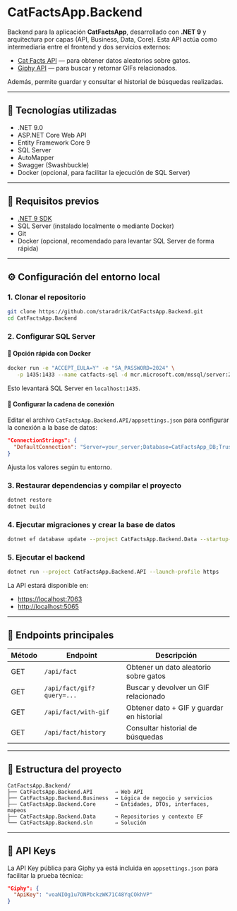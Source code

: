 # CatFactsApp.Backend

Backend para la aplicación **CatFactsApp**, desarrollado con **.NET 9** y arquitectura por capas (API, Business, Data, Core). Esta API actúa como intermediaria entre el frontend y dos servicios externos:

* [Cat Facts API](https://catfact.ninja) — para obtener datos aleatorios sobre gatos.
* [Giphy API](https://developers.giphy.com/) — para buscar y retornar GIFs relacionados.

Además, permite guardar y consultar el historial de búsquedas realizadas.

---

## 🧰 Tecnologías utilizadas

* .NET 9.0
* ASP.NET Core Web API
* Entity Framework Core 9
* SQL Server
* AutoMapper
* Swagger (Swashbuckle)
* Docker (opcional, para facilitar la ejecución de SQL Server)

---

## 🚀 Requisitos previos

* [.NET 9 SDK](https://dotnet.microsoft.com/en-us/download/dotnet/9.0)
* SQL Server (instalado localmente o mediante Docker)
* Git
* Docker (opcional, recomendado para levantar SQL Server de forma rápida)

---

## ⚙️ Configuración del entorno local

### 1. Clonar el repositorio

```bash
git clone https://github.com/staradrik/CatFactsApp.Backend.git
cd CatFactsApp.Backend
```

### 2. Configurar SQL Server

#### 🐳 Opción rápida con Docker

```bash
docker run -e "ACCEPT_EULA=Y" -e "SA_PASSWORD=2024" \
   -p 1435:1433 --name catfacts-sql -d mcr.microsoft.com/mssql/server:2022-latest
```

Esto levantará SQL Server en `localhost:1435`.

#### 🔧 Configurar la cadena de conexión

Editar el archivo `CatFactsApp.Backend.API/appsettings.json` para configurar la conexión a la base de datos:

```json
"ConnectionStrings": {
  "DefaultConnection": "Server=your_server;Database=CatFactsApp_DB;TrustServerCertificate=True;User Id=your_user;Password=your_password;"
}
```

Ajusta los valores según tu entorno.

### 3. Restaurar dependencias y compilar el proyecto

```bash
dotnet restore
dotnet build
```

### 4. Ejecutar migraciones y crear la base de datos

```bash
dotnet ef database update --project CatFactsApp.Backend.Data --startup-project CatFactsApp.Backend.API
```

### 5. Ejecutar el backend

```bash
dotnet run --project CatFactsApp.Backend.API --launch-profile https
```

La API estará disponible en:

* [https://localhost:7063](https://localhost:7063)
* [http://localhost:5065](http://localhost:5065)

---

## 📡 Endpoints principales

| Método | Endpoint                  | Descripción                               |
| ------ | ------------------------- | ----------------------------------------- |
| GET    | `/api/fact`               | Obtener un dato aleatorio sobre gatos     |
| GET    | `/api/fact/gif?query=...` | Buscar y devolver un GIF relacionado      |
| GET    | `/api/fact/with-gif`      | Obtener dato + GIF y guardar en historial |
| GET    | `/api/fact/history`       | Consultar historial de búsquedas          |

---

## 📁 Estructura del proyecto

```
CatFactsApp.Backend/
├── CatFactsApp.Backend.API       → Web API
├── CatFactsApp.Backend.Business  → Lógica de negocio y servicios
├── CatFactsApp.Backend.Core      → Entidades, DTOs, interfaces, mapeos
├── CatFactsApp.Backend.Data      → Repositorios y contexto EF
└── CatFactsApp.Backend.sln       → Solución
```

---

## 🔐 API Keys

La API Key pública para Giphy ya está incluida en `appsettings.json` para facilitar la prueba técnica:

```json
"Giphy": {
  "ApiKey": "voaNIOg1u7ONPbckzWK71C48YqCOkhVP"
}
```

